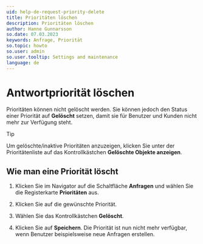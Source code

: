 ```yaml
---
uid: help-de-request-priority-delete
title: Prioritäten löschen
description: Prioritäten löschen
author: Hanne Gunnarsson
so.date: 07.03.2023
keywords: Anfrage, Priorität
so.topic: howto
so.user: admin
so.user.tooltip: Settings and maintenance
language: de
---
```


# Antwortpriorität löschen

Prioritäten können nicht gelöscht werden. Sie können jedoch den Status einer Priorität auf **Gelöscht** setzen, damit sie für Benutzer und Kunden nicht mehr zur Verfügung steht.

> [!TIP]
> Um gelöschte/inaktive Prioritäten anzuzeigen, klicken Sie unter der Prioritätenliste auf das Kontrollkästchen **Gelöschte Objekte anzeigen**.

## Wie man eine Priorität löscht

1. Klicken Sie im Navigator auf die Schaltfläche **Anfragen** und wählen Sie die Registerkarte **Prioritäten** aus.

1. Klicken Sie auf die gewünschte Priorität.

1. Wählen Sie das Kontrollkästchen **Gelöscht**.

1. Klicken Sie auf **Speichern**. Die Priorität ist nun nicht mehr verfügbar, wenn Benutzer beispielsweise neue Anfragen erstellen.

<!-- Referenced images -->

